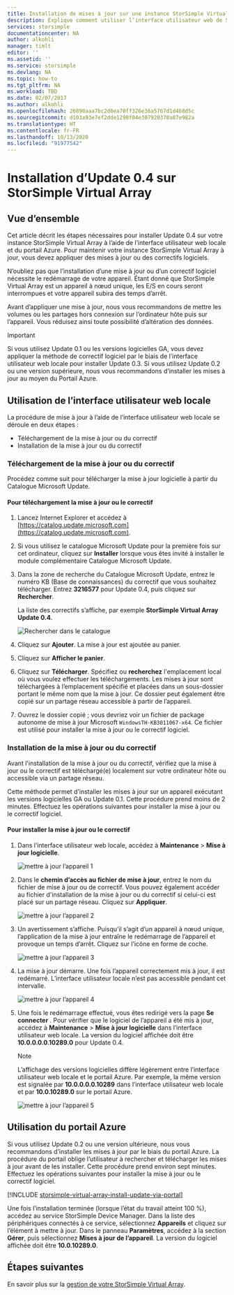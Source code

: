 ```yaml
---
title: Installation de mises à jour sur une instance StorSimple Virtual Array | Microsoft Docs
description: Explique comment utiliser l’interface utilisateur web de StorSimple Virtual Array pour appliquer la mise à jour 0.4 à l’aide du Portail Azure et de la méthode des correctifs logiciels.
services: storsimple
documentationcenter: NA
author: alkohli
manager: timlt
editor: ''
ms.assetid: ''
ms.service: storsimple
ms.devlang: NA
ms.topic: how-to
ms.tgt_pltfrm: NA
ms.workload: TBD
ms.date: 02/07/2017
ms.author: alkohli
ms.openlocfilehash: 26890aaa7bc2d0ea70ff326e36a5767d1d468d5c
ms.sourcegitcommit: d103a93e7ef2dde1298f04e307920378a87e982a
ms.translationtype: HT
ms.contentlocale: fr-FR
ms.lasthandoff: 10/13/2020
ms.locfileid: "91977542"
---
```

# <a name="install-update-04-on-your-storsimple-virtual-array"></a>Installation d’Update 0.4 sur StorSimple Virtual Array

## <a name="overview"></a>Vue d’ensemble

Cet article décrit les étapes nécessaires pour installer Update 0.4 sur votre instance StorSimple Virtual Array à l’aide de l’interface utilisateur web locale et du portail Azure. Pour maintenir votre instance StorSimple Virtual Array à jour, vous devez appliquer des mises à jour ou des correctifs logiciels. 

N’oubliez pas que l’installation d’une mise à jour ou d’un correctif logiciel nécessite le redémarrage de votre appareil. Étant donné que StorSimple Virtual Array est un appareil à nœud unique, les E/S en cours seront interrompues et votre appareil subira des temps d’arrêt. 

Avant d’appliquer une mise à jour, nous vous recommandons de mettre les volumes ou les partages hors connexion sur l’ordinateur hôte puis sur l’appareil. Vous réduisez ainsi toute possibilité d’altération des données.

> [!IMPORTANT]
> Si vous utilisez Update 0.1 ou les versions logicielles GA, vous devez appliquer la méthode de correctif logiciel par le biais de l’interface utilisateur web locale pour installer Update 0.3. Si vous utilisez Update 0.2 ou une version supérieure, nous vous recommandons d’installer les mises à jour au moyen du Portail Azure.
 

## <a name="use-the-local-web-ui"></a>Utilisation de l’interface utilisateur web locale

La procédure de mise à jour à l’aide de l’interface utilisateur web locale se déroule en deux étapes :

* Téléchargement de la mise à jour ou du correctif
* Installation de la mise à jour ou du correctif

### <a name="download-the-update-or-the-hotfix"></a>Téléchargement de la mise à jour ou du correctif

Procédez comme suit pour télécharger la mise à jour logicielle à partir du Catalogue Microsoft Update.

#### <a name="to-download-the-update-or-the-hotfix"></a>Pour téléchargement la mise à jour ou le correctif

1. Lancez Internet Explorer et accédez à [https://catalog.update.microsoft.com](https://catalog.update.microsoft.com).

2. Si vous utilisez le catalogue Microsoft Update pour la première fois sur cet ordinateur, cliquez sur **Installer** lorsque vous êtes invité à installer le module complémentaire Catalogue Microsoft Update.

3. Dans la zone de recherche du Catalogue Microsoft Update, entrez le numéro KB (Base de connaissances) du correctif que vous souhaitez télécharger. Entrez **3216577** pour Update 0.4, puis cliquez sur **Rechercher**.
   
    La liste des correctifs s’affiche, par exemple **StorSimple Virtual Array Update 0.4**.
   
    ![Rechercher dans le catalogue](./media/storsimple-virtual-array-install-update-04/download1.png)

4. Cliquez sur **Ajouter**. La mise à jour est ajoutée au panier.

5. Cliquez sur **Afficher le panier**.

6. Cliquez sur **Télécharger**. Spécifiez ou **recherchez** l'emplacement local où vous voulez effectuer les téléchargements. Les mises à jour sont téléchargées à l’emplacement spécifié et placées dans un sous-dossier portant le même nom que la mise à jour. Ce dossier peut également être copié sur un partage réseau accessible à partir de l’appareil.

7. Ouvrez le dossier copié ; vous devriez voir un fichier de package autonome de mise à jour Microsoft `WindowsTH-KB3011067-x64`. Ce fichier est utilisé pour installer la mise à jour ou le correctif logiciel.

### <a name="install-the-update-or-the-hotfix"></a>Installation de la mise à jour ou du correctif

Avant l'installation de la mise à jour ou du correctif, vérifiez que la mise à jour ou le correctif est téléchargé(e) localement sur votre ordinateur hôte ou accessible via un partage réseau. 

Cette méthode permet d’installer les mises à jour sur un appareil exécutant les versions logicielles GA ou Update 0.1. Cette procédure prend moins de 2 minutes. Effectuez les opérations suivantes pour installer la mise à jour ou le correctif logiciel.

#### <a name="to-install-the-update-or-the-hotfix"></a>Pour installer la mise à jour ou le correctif

1. Dans l’interface utilisateur web locale, accédez à **Maintenance** > **Mise à jour logicielle**.
   
    ![mettre à jour l’appareil 1](./media/storsimple-virtual-array-install-update/update1m.png)

2. Dans le **chemin d’accès au fichier de mise à jour**, entrez le nom du fichier de mise à jour ou de correctif. Vous pouvez également accéder au fichier d'installation de la mise à jour ou du correctif si celui-ci est placé sur un partage réseau. Cliquez sur **Appliquer**.
   
    ![mettre à jour l’appareil 2](./media/storsimple-virtual-array-install-update/update2m.png)

3. Un avertissement s’affiche. Puisqu’il s’agit d’un appareil à nœud unique, l’application de la mise à jour entraîne le redémarrage de l’appareil et provoque un temps d’arrêt. Cliquez sur l’icône en forme de coche.
   
   ![mettre à jour l’appareil 3](./media/storsimple-virtual-array-install-update/update3m.png)

4. La mise à jour démarre. Une fois l’appareil correctement mis à jour, il est redémarré. L’interface utilisateur locale n’est pas accessible pendant cet intervalle.
   
    ![mettre à jour l’appareil 4](./media/storsimple-virtual-array-install-update/update5m.png)

5. Une fois le redémarrage effectué, vous êtes redirigé vers la page **Se connecter** . Pour vérifier que le logiciel de l’appareil a été mis à jour, accédez à **Maintenance** > **Mise à jour logicielle** dans l’interface utilisateur web locale. La version du logiciel affichée doit être **10.0.0.0.0.10289.0** pour Update 0.4.
   
   > [!NOTE]
   > L’affichage des versions logicielles diffère légèrement entre l’interface utilisateur web locale et le portail Azure. Par exemple, la même version est signalée par **10.0.0.0.0.10289** dans l’interface utilisateur web locale et par **10.0.10289.0** sur le portail Azure.
   
    ![mettre à jour l’appareil 5](./media/storsimple-virtual-array-install-update/update6m.png)

## <a name="use-the-azure-portal"></a>Utilisation du portail Azure

Si vous utilisez Update 0.2 ou une version ultérieure, nous vous recommandons d’installer les mises à jour par le biais du portail Azure. La procédure du portail oblige l’utilisateur à rechercher et télécharger les mises à jour avant de les installer. Cette procédure prend environ sept minutes. Effectuez les opérations suivantes pour installer la mise à jour ou le correctif logiciel.

[!INCLUDE [storsimple-virtual-array-install-update-via-portal](../../includes/storsimple-virtual-array-install-update-via-portal-04.md)]

Une fois l’installation terminée (lorsque l’état du travail atteint 100 %), accédez au service StorSimple Device Manager. Dans la liste des périphériques connectés à ce service, sélectionnez **Appareils** et cliquez sur l’élément à mettre à jour. Dans le panneau **Paramètres**, accédez à la section **Gérer**, puis sélectionnez **Mises à jour de l’appareil**. La version du logiciel affichée doit être **10.0.10289.0**.


## <a name="next-steps"></a>Étapes suivantes

En savoir plus sur la [gestion de votre StorSimple Virtual Array](storsimple-ova-web-ui-admin.md).

